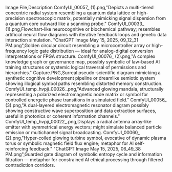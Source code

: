 Image File,Description
ComfyUI_00057_ (1).png,"Depicts a multi-tiered concentric radial system resembling a quantum data lattice or high-precision spectroscopic matrix, potentially mimicking signal dispersion from a quantum core outward like a scanning probe."
ComfyUI_00033_ (1).png,Flowchart-like neurocognitive or biochemical pathway; resembles artificial neural flow diagrams with iterative feedback loops and genetic data interaction simulation.
"ChatGPT Image May 15, 2025, 09_12_31 PM.png",Golden circular circuit resembling a microcontroller array or high-frequency logic gate distribution — ideal for analog-digital conversion interpretations or FPGA structure.
ComfyUI_00076_ (2).png,"A complex knowledge graph or governance map, possibly symbolic of law-based AI training structures or systemic logical traversal of permissions and hierarchies."
Capture.PNG,Surreal pseudo-scientific diagram mimicking a synthetic cognitive development pipeline or dreamlike semiotic system showing illogical symbol paths resembling distorted memory construction.
ComfyUI_temp_hvpji_00026_.png,"Advanced glowing mandala, structurally representing a polarized electromagnetic node matrix or symbol for controlled energetic phase transitions in a simulated field."
ComfyUI_00056_ (3).png,"A dual-layered electromagnetic resonator diagram possibly showing constructive wave superposition and data extraction surfaces, useful in photonics or coherent information channels."
ComfyUI_temp_hvpji_00022_.png,Displays a radial antenna array-like emitter with symmetrical energy vectors; might simulate balanced particle emission or multichannel signal broadcasting.
ComfyUI_00060_ (2).png,"Hyper-coiled glowing turbine symbol, evocative of dynamic plasma torus or symbolic magnetic field flux engine; metaphor for AI self-reinforcing feedback."
"ChatGPT Image May 15, 2025, 06_49_38 PM.png",Guarded gate diagram of symbolic entropy cycle and information filtration — metaphor for constrained AI ethical processing through filtered contradiction corridors.
